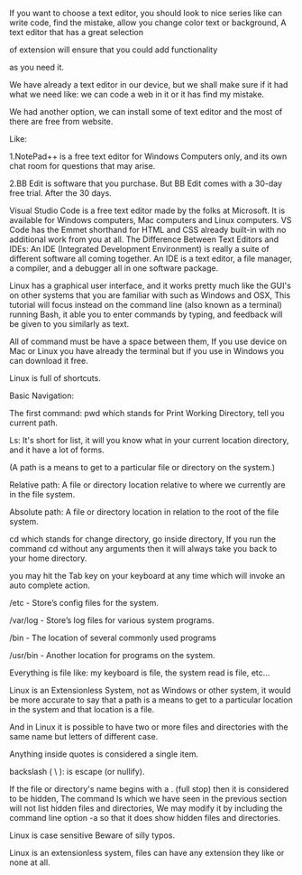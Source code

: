 If you want to choose a text editor, you should look to nice series like can write code, find the mistake, allow you change color text or background, A text editor that has a great selection

of extension will ensure that you could add functionality

as you need it.

We have already a text editor in our device, but we shall make sure if it had what we need like: we can code a web in it or it has find my mistake.

We had another option, we can install some of text editor and the most of there are free from website.

Like:

1.NotePad++ is a free text editor for Windows Computers only, and its own chat room for questions that may arise.

2.BB Edit is software that you purchase. But BB Edit comes with a 30-day free trial. After the 30 days.

Visual Studio Code is a free text editor made by the folks at Microsoft. It is available for Windows computers, Mac computers and Linux computers. VS Code has the Emmet shorthand for HTML and CSS already built-in with no additional work from you at all.
The Difference Between Text Editors and IDEs: An IDE (Integrated Development Environment) is really a suite of different software all coming together. An IDE is a text editor, a file manager, a compiler, and a debugger all in one software package.

 

 

Linux has a graphical user interface, and it works pretty much like the GUI's on other systems that you are familiar with such as Windows and OSX, This tutorial will focus instead on the command line (also known as a terminal) running Bash, it able you to enter commands by typing, and feedback will be given to you similarly as text.

All of command must be have a space between them, If you use device on Mac or Linux you have already the terminal but if you use in Windows you can download it free.

Linux is full of shortcuts.

Basic Navigation:

The first command: pwd which stands for Print Working Directory, tell you current path.

Ls: It's short for list, it will you know what in your current location directory, and it have a lot of forms.

(A path is a means to get to a particular file or directory on the system.)

Relative path: A file or directory location relative to where we currently are in the file system.

Absolute path: A file or directory location in relation to the root of the file system.

cd which stands for change directory, go inside directory, If you run the command cd without any arguments then it will always take you back to your home directory.

you may hit the Tab key on your keyboard at any time which will invoke an auto complete action.

/etc - Store’s config files for the system.

/var/log - Store’s log files for various system programs.

/bin - The location of several commonly used programs

/usr/bin - Another location for programs on the system.

 

 

 

Everything is file like: my keyboard is file, the system read is file, etc…

Linux is an Extensionless System, not as Windows or other system, it would be more accurate to say that a path is a means to get to a particular location in the system and that location is a file.

And in Linux it is possible to have two or more files and directories with the same name but letters of different case.

Anything inside quotes is considered a single item.

backslash ( \ ): is escape (or nullify).

If the file or directory's name begins with a . (full stop) then it is considered to be hidden, The command ls which we have seen in the previous section will not list hidden files and directories, We may modify it by including the command line option -a so that it does show hidden files and directories.

Linux is case sensitive Beware of silly typos.

Linux is an extensionless system, files can have any extension they like or none at all.